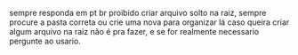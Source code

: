 sempre responda em pt br 
proibido criar arquivo solto na raiz, sempre procure a pasta correta ou crie uma nova para organizar lá caso queira criar algum arquivo na raiz não é pra fazer, e se for realmente necessario pergunte ao usario.